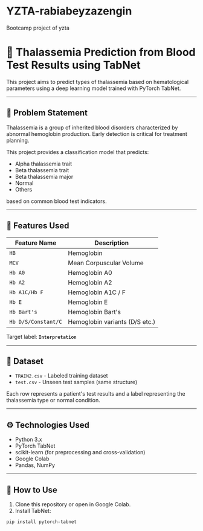 # YZTA-rabiabeyzazengin
Bootcamp project of yzta
# 🧬 Thalassemia Prediction from Blood Test Results using TabNet

This project aims to predict types of thalassemia based on hematological parameters using a deep learning model trained with PyTorch TabNet.

---

## 📌 Problem Statement

Thalassemia is a group of inherited blood disorders characterized by abnormal hemoglobin production. Early detection is critical for treatment planning.

This project provides a classification model that predicts:
- Alpha thalassemia trait
- Beta thalassemia trait
- Beta thalassemia major
- Normal
- Others

based on common blood test indicators.

---

## 🧠 Features Used

| Feature Name          | Description                     |
|-----------------------|---------------------------------|
| `HB`                 | Hemoglobin                      |
| `MCV`                | Mean Corpuscular Volume         |
| `Hb A0`              | Hemoglobin A0                   |
| `Hb A2`              | Hemoglobin A2                   |
| `Hb A1C/Hb F`        | Hemoglobin A1C / F              |
| `Hb E`               | Hemoglobin E                   |
| `Hb Bart's`          | Hemoglobin Bart's               |
| `Hb D/S/Constant/C`  | Hemoglobin variants (D/S etc.)  |

Target label: **`Interpretation`**

---

## 📁 Dataset

- `TRAIN2.csv` - Labeled training dataset  
- `test.csv` - Unseen test samples (same structure)

Each row represents a patient's test results and a label representing the thalassemia type or normal condition.

---

## ⚙️ Technologies Used

- Python 3.x
- PyTorch TabNet
- scikit-learn (for preprocessing and cross-validation)
- Google Colab
- Pandas, NumPy

---

## 🚀 How to Use

1. Clone this repository or open in Google Colab.
2. Install TabNet:

```bash
pip install pytorch-tabnet

